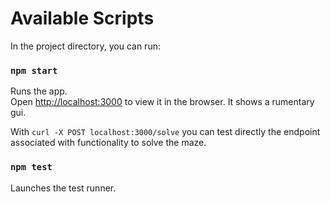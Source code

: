 # Available Scripts

In the project directory, you can run:

### `npm start`

Runs the app.\
Open [http://localhost:3000](http://localhost:3000) to view it in the browser.
It shows a rumentary gui.

With `curl -X POST localhost:3000/solve` you can test directly the endpoint
associated with functionality to solve the maze.

### `npm test`

Launches the test runner.
